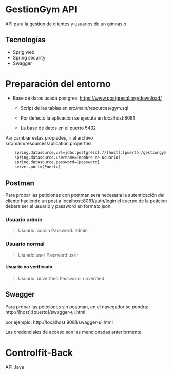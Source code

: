 
# GestionGym API

API para la gestion de clientes y usuarios de un gimnasio
 ## Tecnologías
* Sprig web 
* Spring security
* Swagger
    

# Preparación del entorno

* Base de datos usada postgres: https://www.postgresql.org/download/
    * Script de las tablas en src/main/resources/gym.sql
    
    * Por defecto la aplicación se ejecuta en localhost:8081
    * La base de datos en el puerto 5432

 Par cambiar estas propiedes, ir al archivo src/main/resources/aplication.properties
```sh
    spring.datasource.url=jdbc:postgresql://[host]:[puerto]/gestiongym
    spring.datasource.username=[nombre de usuario]
    spring.datasource.password=[password]
    server.port=[Puerto]
```

## Postman
Para probar las peticiones con postman sera necesaria la autenticación del cliente 
haciendo un post a localhost:8081/auth/login el cuerpo de la peticion debera ser el usuario
y password en formato json.
### Usuario admin
>Usuario: admin
>Password: admin

### Usuario normal
>Usuario:user
  Password:user

#### Usuario no verificado
> Usuario: unverified
>Password: unverified
## Swagger

Para probar las peticiones sin postman, en el navegador se pondra:
http://[host]:[puerto]/swagger-ui.html

por ejemplo:
http://localhost:8081/swagger-ui.html

Las credenciales de acceso son las mencionadas anteriormente.

# Controlfit-Back
API Java
